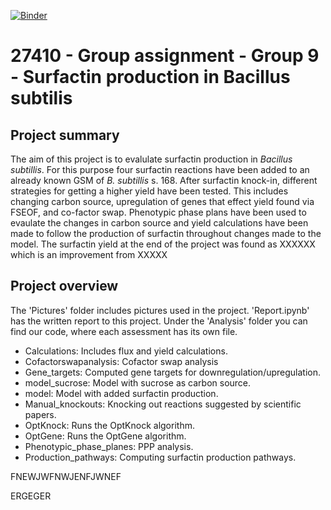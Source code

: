 [![Binder](https://mybinder.org/badge_logo.svg)](https://mybinder.org/v2/gh/27410/group-assignment-2021-group-9-surfactin/main)

# 27410 - Group assignment - Group 9 - Surfactin production in Bacillus subtilis

## Project summary
The aim of this project is to evalulate surfactin production in *Bacillus subtillis*. For this purpose four surfactin reactions have been added to an already known GSM of *B. subtillis* s. 168. After surfactin knock-in, different strategies for getting a higher yield have been tested. This includes changing carbon source, upregulation of genes that effect yield found via FSEOF, and co-factor swap. 
Phenotypic phase plans have been used to evaulate the changes in carbon source and yield calculations have been made to follow the production of surfactin throughout changes made to the model. 
The surfactin yield at the end of the project was found as XXXXXX which is an improvement from XXXXX

## Project overview
The 'Pictures' folder includes pictures used in the project.
'Report.ipynb' has the written report to this project. 
Under the 'Analysis' folder you can find our code, where each assessment has its own file.
- Calculations: Includes flux and yield calculations.
- Cofactorswapanalysis: Cofactor swap analysis
- Gene_targets: Computed gene targets for downregulation/upregulation.
- model_sucrose: Model with sucrose as carbon source. 
- model: Model with added surfactin production.
- Manual_knockouts: Knocking out reactions suggested by scientific papers.
- OptKnock: Runs the OptKnock algorithm.
- OptGene: Runs the OptGene algorithm.
- Phenotypic_phase_planes: PPP analysis.
- Production_pathways: Computing surfactin production pathways.



FNEWJWFNWJENFJWNEF


ERGEGER

